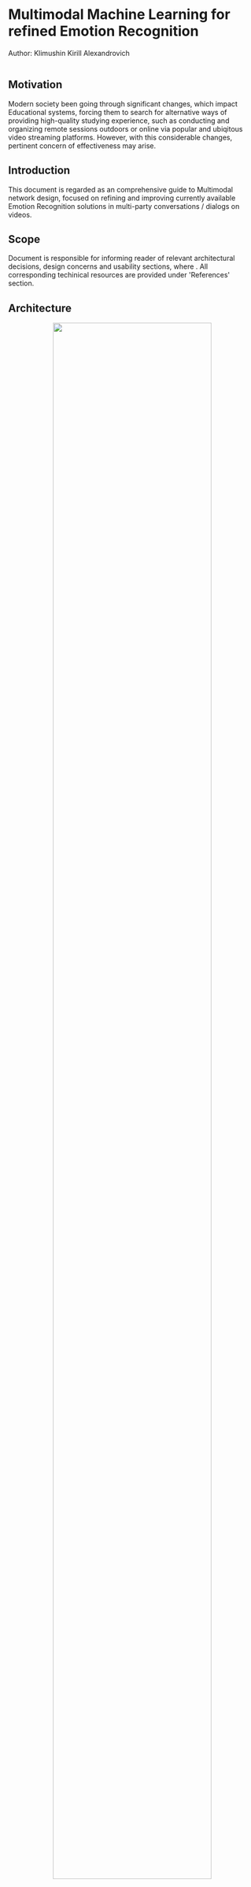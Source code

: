# Multimodal Machine Learning for refined Emotion Recognition

Author: Klimushin Kirill Alexandrovich

<img>

## Motivation
Modern society been going through significant changes, which impact Educational systems, forcing them to search for alternative ways of providing high-quality studying experience, such as conducting and organizing remote sessions outdoors or online via popular and ubiqitous video streaming platforms. However, with this considerable changes, pertinent concern of effectiveness may arise.

## Introduction

This document is regarded as an comprehensive guide to Multimodal network design, focused on refining and improving currently available Emotion Recognition solutions in multi-party conversations / dialogs on videos.

## Scope
Document is responsible for informing reader of relevant architectural decisions, design concerns and usability sections, where . All corresponding techinical resources are provided under 'References' section.

## Architecture

<p align="center">
  <a><img src="https://github.com/LovePelmeni/EmotionVIT/blob/main/docs/imgs/architecture.png" style="width: 80%; height: 90%"></a>
</p>

## Image Modality
<img>

## Audio Modality
<img>

## Text Modality
<img>

## Data Integration Strategy
<explaining which fusion strategy has been leveraged and why>

## Evaluation and Validation
<explain how model will be validated>

## Interpretability
<explain how network will be validated>

## Security and Privacy
<explain potential security concerns, that may arise>
## References

- [Towards Visualizing Multimodal networks by Paul Pu Liang, Yiwei Lyu, Gunjan Chhablani]("https://arxiv.org/pdf/2207.00056.pdf")